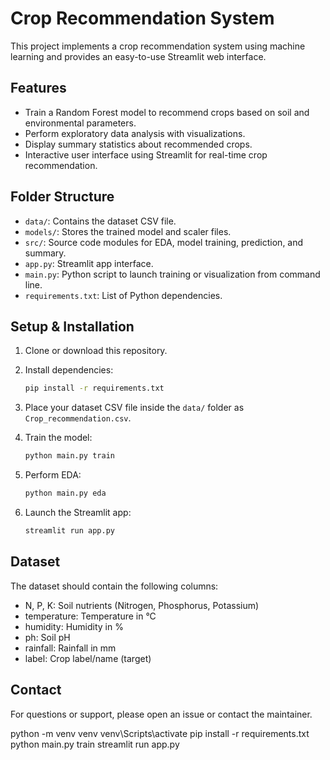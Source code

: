 # Crop Recommendation System

This project implements a crop recommendation system using machine learning and provides an easy-to-use Streamlit web interface.

## Features

- Train a Random Forest model to recommend crops based on soil and environmental parameters.
- Perform exploratory data analysis with visualizations.
- Display summary statistics about recommended crops.
- Interactive user interface using Streamlit for real-time crop recommendation.

## Folder Structure

- `data/`: Contains the dataset CSV file.
- `models/`: Stores the trained model and scaler files.
- `src/`: Source code modules for EDA, model training, prediction, and summary.
- `app.py`: Streamlit app interface.
- `main.py`: Python script to launch training or visualization from command line.
- `requirements.txt`: List of Python dependencies.

## Setup & Installation

1. Clone or download this repository.

2. Install dependencies:
   ```bash
   pip install -r requirements.txt
   ```

3. Place your dataset CSV file inside the `data/` folder as `Crop_recommendation.csv`.

4. Train the model:
   ```bash
   python main.py train
   ```

5. Perform EDA:
   ```bash
   python main.py eda
   ```

6. Launch the Streamlit app:
   ```bash
   streamlit run app.py
   ```

## Dataset

The dataset should contain the following columns:

- N, P, K: Soil nutrients (Nitrogen, Phosphorus, Potassium)
- temperature: Temperature in °C
- humidity: Humidity in %
- ph: Soil pH
- rainfall: Rainfall in mm
- label: Crop label/name (target)

## Contact

For questions or support, please open an issue or contact the maintainer.


python -m venv venv
venv\Scripts\activate
pip install -r requirements.txt
python main.py train
streamlit run app.py
